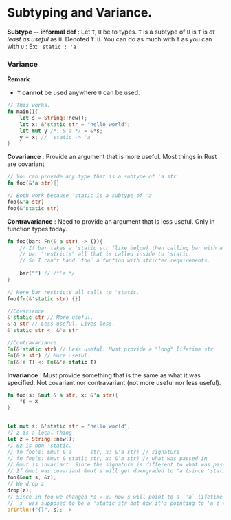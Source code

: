 # Subtyping and Variance.

**Subtype -- informal def**
: Let `T`, `U` be to types. `T` is a subtype of `U` is `T` is *at least as useful* as `U`. Denoted `T:U`. You can do as much with `T` as you can with `U`
: Ex: `'static : 'a`

### Variance

**Remark**
- `T` **cannot** be used anywhere `U` can be used. 

```rust
// This works.
fn main(){
    let s = String::new();
    let x: &'static str = "hello world";
    let mut y /*: &'a */ = &*s;
    y = x; // 'static -> 'a
}
```


**Covariance**
: Provide an argument that is more useful. Most things in Rust are covariant
```rust
// You can provide any type that is a subtype of 'a str
fn foo(&'a str){}

// Both work because 'static is a subtype of 'a
foo(&'a str)
foo(&'static str)

```

**Contravariance**
: Need to provide an argument that is less useful. Only in function types today. 
```rust
fn foo(bar: Fn(&'a str) -> ()){
    // If bar takes a 'static str (like below) then calling bar with a 'a str is not possible
    // bar "restricts" all that is called inside to 'static. 
    // So I can't hand `foo` a funtion with stricter requirements. 
    
    bar("") // /*'a */
}

// Here bar restricts all calls to 'static. 
foo(fn(&'static str) {})
```
```rust
//Covariance
&'static str // More useful.
&'a str // Less useful. Lives less. 
&'static str <: &'a str

//Contravariance
Fn(&'static str) // Less useful. Must provide a "long" lifetime str
Fn(&'a str) // More useful.
Fn(&'a T) <: Fn(&'a static T)
```
**Invariance**
:  Must provide something that is the same as what it was specified. Not covariant nor contravariant (not more useful nor less useful).
```rust
fn foo(s: &mut &'a str, x: &'a str){
    *s = x
}


let mut s: &'static str = "hello world";
// z is a local thing
let z = String::new();
// &z is non 'static. 
// fn foo(s: &mut &'a      str, x: &'a str) // signature
// fn foo(s: &mut &'static str, x: &'a str) // what was passed in 
// &mut is invariant. Since the signature is different to what was passed in it will not compile
// If &mut was covariant &mut s will get downgraded to 'a (since 'static is more useful).
foo(&mut s, &z);
// We drop z
drop(z);
// Since in foo we changed *s = x. now s will point to a `'a` lifetime (z) which was dropped.
// `s` was supposed to be a 'static str but now it's pointing to 'a z which was dropped
println!("{}", s); ->
```





